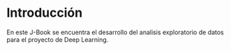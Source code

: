 # Introducción

En este J-Book se encuentra el desarrollo del analisis exploratorio de datos para el proyecto de Deep Learning.

```{tableofcontents}
```
